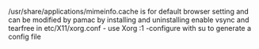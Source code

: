 /usr/share/applications/mimeinfo.cache is for default browser setting and can be modified by pamac by installing and uninstalling
enable vsync and tearfree in etc/X11/xorg.conf - use Xorg :1 -configure with su
to generate a config file
